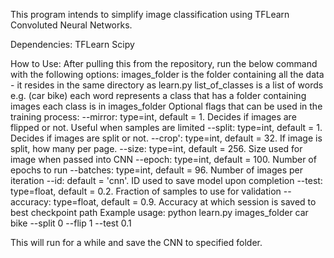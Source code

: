This program intends to simplify image classification using TFLearn Convoluted Neural Networks.

Dependencies:
TFLearn
Scipy

How to Use:
  After pulling this from the repository, run the below command with the following options:
    images_folder is the folder containing all the data - it resides in the same directory as learn.py
    list_of_classes is a list of words e.g. (car bike)
    each word represents a class that has a folder containing images
    each class is in images_folder
    Optional flags that can be used in the training process:
      --mirror: type=int, default = 1. Decides if images are flipped or not. Useful when samples are limited
      --split: type=int, default = 1. Decides if images are split or not.
      --crop': type=int, default = 32. If image is split, how many per page.
      --size: type=int, default = 256. Size used for image when passed into CNN
      --epoch: type=int, default = 100. Number of epochs to run
      --batches: type=int, default = 96. Number of images per iteration
      --id: default = 'cnn'. ID used to save model upon completion
      --test: type=float, default = 0.2. Fraction of samples to use for validation
      --accuracy: type=float, default = 0.9. Accuracy at which session is saved to best checkpoint path
      Example usage: python learn.py images_folder car bike --split 0 --flip 1 --test 0.1
      
  This will run for a while and save the CNN to specified folder.
